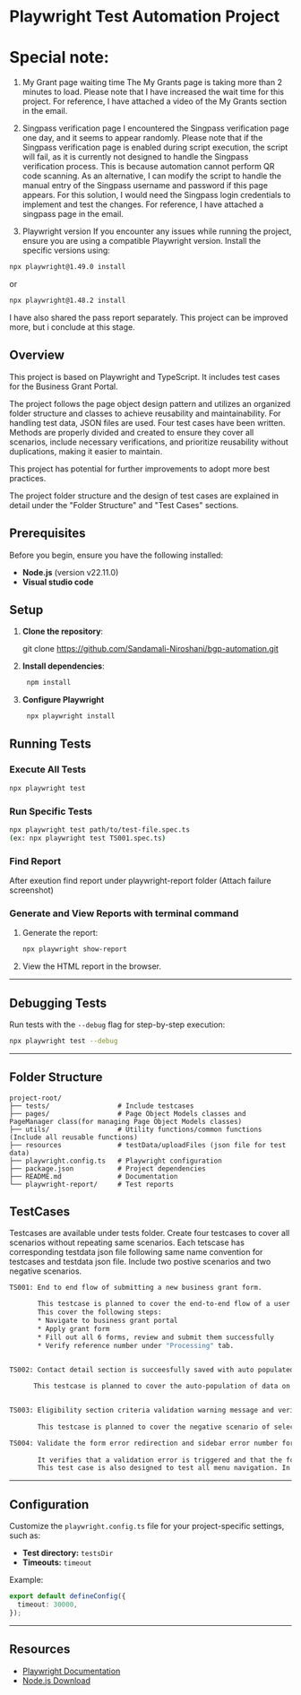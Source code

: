 # Playwright Test Automation Project

# Special note:

1.  My Grant page waiting time
The My Grants page is taking more than 2 minutes to load. Please note that I have increased the wait time for this project.
For reference, I have attached a video of the My Grants section in the email. 

2. Singpass verification page
I encountered the Singpass verification page one day, and it seems to appear randomly.
Please note that if the Singpass verification page is enabled during script execution, the script will fail, as it is currently not designed to handle the Singpass verification process. This is because automation cannot perform QR code scanning. As an alternative, I can modify the script to handle the manual entry of the Singpass username and password if this page appears. For this solution, I would need the Singpass login credentials to implement and test the changes.
For reference, I have attached a singpass page in the email. 

3. Playwright version
If you encounter any issues while running the project, ensure you are using a compatible Playwright version.
Install the specific versions using:

```bash
npx playwright@1.49.0 install 
``` 

or

```bash
npx playwright@1.48.2 install 
```

I have also shared the pass report separately.
This project can be improved more, but i conclude at this stage.

## Overview

This project is based on Playwright and TypeScript. It includes test cases for the Business Grant Portal.

The project follows the page object design pattern and utilizes an organized folder structure and classes to achieve reusability and maintainability. For handling test data, JSON files are used. Four test cases have been written. Methods are properly divided and created to ensure they cover all scenarios, include necessary verifications, and prioritize reusability without duplications, making it easier to maintain.

This project has potential for further improvements to adopt more best practices.

The project folder structure and the design of test cases are explained in detail under the "Folder Structure" and "Test Cases" sections.

## Prerequisites

Before you begin, ensure you have the following installed:

- **Node.js** (version v22.11.0)  
- **Visual studio code**

## Setup

1. **Clone the repository**:

   git clone https://github.com/Sandamali-Niroshani/bgp-automation.git

2. **Install dependencies**:

   ```bash
    npm install
   ```
3. **Configure Playwright**

    ```bash
     npx playwright install
   ```
## Running Tests

### Execute All Tests

```bash
npx playwright test
```

### Run Specific Tests

```bash
npx playwright test path/to/test-file.spec.ts
(ex: npx playwright test TS001.spec.ts)
```

### Find Report
After exeution find report under playwright-report folder (Attach failure screenshot)

### Generate and View Reports with terminal command

1. Generate the report:

   ```bash
   npx playwright show-report
   ```

2. View the HTML report in the browser.

---

## Debugging Tests

Run tests with the `--debug` flag for step-by-step execution:

```bash
npx playwright test --debug
```

---

## Folder Structure

```
project-root/
├── tests/                 # Include testcases
├── pages/                 # Page Object Models classes and PageManager class(for managing Page Object Models classes)
├── utils/                 # Utility functions/common functions (Include all reusable functions)
├── resources              # testData/uploadFiles (json file for test data)
├── playwright.config.ts   # Playwright configuration
├── package.json           # Project dependencies
├── README.md              # Documentation
└── playwright-report/     # Test reports
```

## TestCases

Testcases are available under tests folder. Create four testcases to cover all scenarios without repeating same scenarios. Each tetscase has corresponding testdata json file following same name convention for testcases and testdata json file. Include two postive scenarios and two negative scenarios.

```bash
TS001: End to end flow of submitting a new business grant form.

       This testcase is planned to cover the end-to-end flow of a user successfully submitting a business grant form, with necessary assertions.
       This cover the following steps:
       * Navigate to business grant portal
       * Apply grant form
       * Fill out all 6 forms, review and submit them successfully
       * Verify reference number under "Processing" tab.
       

TS002: Contact detail section is succeesfully saved with auto populated mailing address and letter of addressee details.

      This testcase is planned to cover the auto-population of data on the contact details page. In TS001, while submitting the form, the user manually enters the email address and addressee details. Therefore, this test case ensures that contact details are successfully saved using the auto-populated feature.


TS003: Eligibility section criteria validation warning message and verify open FAQ link
       
       This testcase is planned to cover the negative scenario of selecting 'No' in the eligibility section. It verifies the warning message, the FAQ link, and ensures that a new tab opens successfully when the FAQ link is clicked.

TS004: Validate the form error redirection and sidebar error number for missing input fields during form submission
       
       It verifies that a validation error is triggered and that the form redirects to the section with the missing details. An error number should appear in the sidebar next to the offending section. 
       This test case is also designed to test all menu navigation. In TS001 (end-to-end test case), the user navigates through the menu using the "Next" button. Here, the approach is to first navigate through all menus and then click the "Review" button to test this negative scenario.

```

---

## Configuration

Customize the `playwright.config.ts` file for your project-specific settings, such as:

- **Test directory:** `testsDir`
- **Timeouts:** `timeout`

Example:

```ts
export default defineConfig({
  timeout: 30000,
});
```

---

## Resources

- [Playwright Documentation](https://playwright.dev/docs/intro)
- [Node.js Download](https://nodejs.org/)
